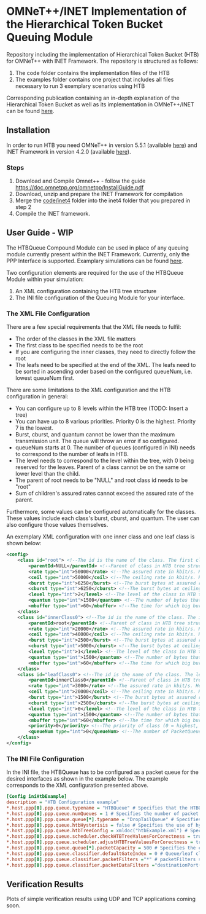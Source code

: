 # OMNeT++/INET Implementation of the Hierarchical Token Bucket Queuing Module

Repository including the implementation of Hierarchical Token Bucket (HTB) for OMNeT++ with INET Framework. The repository is structured as follows:
1. The code folder contains the implementation files of the HTB
2. The examples folder contains one project that includes all files necessary to run 3 exemplary scenarios using HTB

Corresponding publication containing an in-depth explanation of the Hierarchical Token Bucket as well as its implementation in OMNeT++/INET can be found [here](https://summit.omnetpp.org/2021/assets/pdf/OMNeT_2021_paper_8.pdf).

## Installation

In order to run HTB you need OMNeT++ in version 5.5.1 (available [here](https://omnetpp.org/download/old)) and INET Framework in version 4.2.0 (available [here](https://github.com/inet-framework/inet/releases/tag/v4.2.0)).

### Steps
1. Download and Compile Omnet++ - follow the guide https://doc.omnetpp.org/omnetpp/InstallGuide.pdf
2. Download, unzip and prepare the INET Framework for compilation
3. Merge the [code/inet4](code/inet4) folder into the inet4 folder that you prepared in step 2
4. Compile the INET framework.

## User Guide - WIP
The HTBQueue Compound Module can be used in place of any queuing module currently present within the INET Framework. Currently, only the PPP Interface is supported.
Examplary simulations can be found [here](examples/simulations).

Two configuration elements are required for the use of the HTBQueue Module within your simulation:
1. An XML configuration containing the HTB tree structure
2. The INI file configuration of the Queuing Module for your interface.

### The XML File Configuration
There are a few special requirements that the XML file needs to fulfil:
- The order of the classes in the XML file matters
- The first class to be specified needs to be the root
- If you are configuring the inner classes, they need to directly follow the root
- The leafs need to be specified at the end of the XML. The leafs need to be sorted in ascending order based on the configured queueNum, i.e. lowest queueNum first.

There are some limitations to the XML configuration and the HTB configuration in general:
- You can configure up to 8 levels within the HTB tree (TODO: Insert a tree)
- You can have up to 8 various priorities. Priority 0 is the highest. Priority 7 is the lowest.
- Burst, cburst, and quantum cannot be lower than the maximum transmission unit. The queue will throw an error if so configured.
- queueNum starts at 0. The number of queues (configured in INI) needs to correspond to the number of leafs in HTB.
- The level needs to correspond to the level within the tree, with 0 being reserved for the leaves. Parent of a class cannot be on the same or lower level than the child.
- The parent of root needs to be "NULL" and root class id needs to be "root"
- Sum of children's assured rates cannot exceed the assured rate of the parent.

Furthermore, some values can be configured automatically for the classes. These values include each class's burst, cburst, and quantum. The user can also configure those values themselves.

An exemplary XML configuration with one inner class and one leaf class is shown below:
```xml
<config>
	<class id="root"> <!--The id is the name of the class. The first class always needs to be called root.-->
		<parentId>NULL</parentId> <!--Parent of class in HTB tree structure. For root always needs to be NULL.-->
		<rate type="int">50000</rate> <!--The assured rate in kbit/s. Here = 50 Mbit/s-->
		<ceil type="int">50000</ceil> <!--The ceiling rate in kbit/s. Here = 50 Mbit/s-->
		<burst type="int">6250</burst> <!--The burst bytes at assured rate. Must not be smaller than MTU. Should not be smaller than rate/8000 to allow for 1ms of transmit time-->
		<cburst type="int">6250</cburst> <!--The burst bytes at ceiling rate. Must not be smaller than MTU. Should not be smaller than ceil/8000 to allow for 1ms of transmit time-->
		<level type="int">2</level> <!--The level of the class in HTB tree hierarchy. For root it has to be above all other classes. In this case = 2-->
		<quantum type="int">1500</quantum> <!--The number of bytes that can be transmitted by a class before the next class is selected for transmission with the deficit round robin algorithm. Used to avoid class starvation.-->
		<mbuffer type="int">60</mbuffer> <!--The time for which big burst events are remembered in seconds-->
	</class>
	<class id="innerClass0"> <!--The id is the name of the class. The inner classes must always be specified directly after root and before leaves. Inner class needs to have "inner" in it's name-->
		<parentId>root</parentId> <!--Parent of class in HTB tree structure. For inner can be root or other inner classes that are on a higher level-->
		<rate type="int">20000</rate> <!--The assured rate in kbit/s. Here = 20 Mbit/s-->
		<ceil type="int">40000</ceil> <!--The ceiling rate in kbit/s. Here = 40 Mbit/s-->
		<burst type="int">2500</burst> <!--The burst bytes at assured rate. Must not be smaller than MTU. Should not be smaller than rate/8000 to allow for 1ms of transmit time-->
		<cburst type="int">5000</cburst> <!--The burst bytes at ceiling rate. Must not be smaller than MTU. Should not be smaller than ceil/8000 to allow for 1ms of transmit time-->
		<level type="int">1</level> <!--The level of the class in HTB tree hierarchy. For inner it has to be > 0 and smaller than that of root. In this case = 1-->
		<quantum type="int">1500</quantum> <!--The number of bytes that can be transmitted by a class before the next class is selected for transmission with the deficit round robin algorithm. Used to avoid class starvation.-->
		<mbuffer type="int">60</mbuffer> <!--The time for which big burst events are remembered in seconds-->
	</class>
	<class id="leafClass0"> <!--The id is the name of the class. The leaf classes must always be specified after all inner classes. Leaf class needs to have "leaf" in it's name-->
		<parentId>innerClass0</parentId> <!--Parent of class in HTB tree structure. For leaf can be root or any inner class-->
		<rate type="int">3000</rate> <!--The assured rate in kbit/s. Here = 3 Mbit/s-->
		<ceil type="int">20000</ceil> <!--The ceiling rate in kbit/s. Here = 20 Mbit/s-->
		<burst type="int">1500</burst> <!--The burst bytes at assured rate. Must not be smaller than MTU. Should not be smaller than rate/8000 to allow for 1ms of transmit time-->
		<cburst type="int">2500</cburst> <!--The burst bytes at ceiling rate. Must not be smaller than MTU. Should not be smaller than ceil/8000 to allow for 1ms of transmit time-->
		<level type="int">0</level> <!--The level of the class in HTB tree hierarchy. For leaf it must be = 0. In this case = 0-->
		<quantum type="int">1500</quantum> <!--The number of bytes that can be transmitted by a class before the next class is selected for transmission with the deficit round robin algorithm. Used to avoid class starvation.-->
		<mbuffer type="int">60</mbuffer> <!--The time for which big burst events are remembered in seconds-->
		<priority>0</priority> <!--The priority of class (0 = highest, 7 = lowest). Can only be specified for leaves and gets inhereted in the hierarhy. Classes with higher prioriy will always have their assured rate satisfied first. Same applies to the borrowed rate.-->
		<queueNum type="int">0</queueNum> <!--The number of PacketQueue configured for interface. Relevant for the classifier and for the HTB to know from which queue packets should be dequeued for the leaf.-->
	</class>
</config>
```

### The INI File Configuration
In the INI file, the HTBQueue has to be configured as a packet queue for the desired interfaces as shown in the example below. The example corresponds to the XML configuration presented above.

```INI
[Config iniHtbExample]
description = "HTB Configuration example"
*.host.ppp[0].ppp.queue.typename = "HTBQueue" # Specifies that the HTBQueue is used on ppp[0] PPP Interface of "host"
*.host.ppp[0].ppp.queue.numQueues = 1 # Specifies the number of packet queues for leaves. Must be equal to the number of leaves in HTB XML
*.host.ppp[0].ppp.queue.queue[*].typename = "DropTailQueue" # Specifies the packet queue type for leaves. Can be any packet queue available in INET
*.host.ppp[0].ppp.queue.htbHysterisis = false # Specifies the use of hysterisis for the HTBScheduler. Default false, not tested with true.
*.host.ppp[0].ppp.queue.htbTreeConfig = xmldoc("htbExample.xml") # Specifies the XML configuration file with the HTB tree structure
*.host.ppp[0].ppp.queue.scheduler.checkHTBTreeValuesForCorectness = true # Enables checks of burst, cburst, and quantum values for each class in XML HTB tree. If true, incorrect values will result in simulation error on initialization.
*.host.ppp[0].ppp.queue.scheduler.adjustHTBTreeValuesForCorectness = true # Enables automatic adjustment of burst, cburst, and quantum values. Will only be applied if set to true and checkHTBTreeValuesForCorectness = false
*.host.ppp[0].ppp.queue.queue[*].packetCapacity = 500 # Specifies the capacity of each leaf queue. Careful if you are specifying packetCapacity for all queues in your simulation. The packet capacity of HTBQueue itself needs to be >= numQueues * packetCapacity of leaf queues.
*.host.ppp[0].ppp.queue.classifier.defaultGateIndex = 0 # Queue/leaf class index into which packets will be classified if none of the filters match.
*.host.ppp[0].ppp.queue.classifier.packetFilters ="*" # packetFilters specification same as in ContentBasedClassifier
*.host.ppp[0].ppp.queue.classifier.packetDataFilters ="destinationPort(1042)" # packetDataFilters specification same as in ContentBasedClassifier. This one means that packets with destination port 1042 will be classified into leaf 0

```

## Verification Results

Plots of simple verification results using UDP and TCP applications coming soon.

